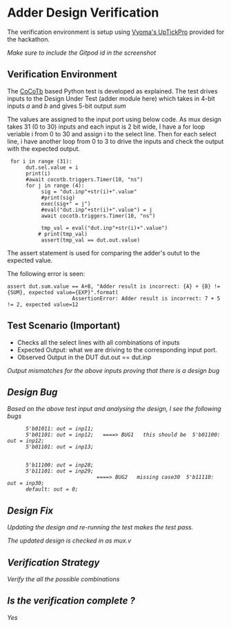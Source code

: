 # Adder Design Verification

The verification environment is setup using [Vyoma's UpTickPro](https://vyomasystems.com) provided for the hackathon.

*Make sure to include the Gitpod id in the screenshot*


## Verification Environment

The [CoCoTb](https://www.cocotb.org/) based Python test is developed as explained. The test drives inputs to the Design Under Test (adder module here) which takes in 4-bit inputs *a* and *b* and gives 5-bit output *sum*

The values are assigned to the input port using below code. As mux design takes 31 (0 to 30) inputs and each input is 2 bit wide, I have a for loop veriable i from 0 to 30 and assign i to the select line. 
Then for each select line, i have another loop from 0 to 3 to drive the inputs and check the output with the expected output.
```
 for i in range (31):
      dut.sel.value = i
      print(i)
      #await cocotb.triggers.Timer(10, "ns")
      for j in range (4):
           sig = "dut.inp"+str(i)+".value"
           #print(sig)
           exec(sig+" = j")
           #eval("dut.inp"+str(i)+".value") = j
           await cocotb.triggers.Timer(10, "ns")
         
           tmp_val = eval("dut.inp"+str(i)+".value")  
          # print(tmp_val)
           assert(tmp_val == dut.out.value)

```

The assert statement is used for comparing the adder's outut to the expected value.

The following error is seen:
```
assert dut.sum.value == A+B, "Adder result is incorrect: {A} + {B} != {SUM}, expected value={EXP}".format(
                     AssertionError: Adder result is incorrect: 7 + 5 != 2, expected value=12
```
## Test Scenario **(Important)**
- Checks all the select lines with all combinations of inputs 
- Expected Output: what we are driving to the corresponding input port. 
- Observed Output in the DUT dut.out == dut.inp<i>

 Output mismatches for the above inputs proving that there is a design bug

## Design Bug
Based on the above test input and analysing the design, I see the following bugs

```
      5'b01011: out = inp11;
      5'b01101: out = inp12;   ====> BUG1   this should be  5'b01100: out = inp12;
      5'b01101: out = inp13;

  
      5'b11100: out = inp28;
      5'b11101: out = inp29;
                             ====> BUG2   missing case30  5'b11110: out = inp30;
      default: out = 0;
```


## Design Fix
Updating the design and re-running the test makes the test pass.


The updated design is checked in as mux.v

## Verification Strategy
  Verify the all the possible combinations 

## Is the verification complete ?
  Yes
